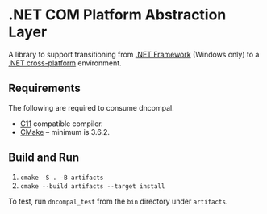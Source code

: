 # .NET COM Platform Abstraction Layer

A library to support transitioning from [.NET Framework][netfx_download] (Windows only) to a [.NET cross-platform][dotnet_download] environment.

## Requirements

The following are required to consume dncompal.

* [C11](https://en.cppreference.com/w/c/language/history) compatible compiler.
* [CMake](https://cmake.org/download/) &ndash; minimum is 3.6.2.

## Build and Run

1) `cmake -S . -B artifacts`
1) `cmake --build artifacts --target install`

To test, run `dncompal_test` from the `bin` directory under `artifacts`.

<!-- Links -->

[dotnet_download]: https://dotnet.microsoft.com/download
[netfx_download]: https://dotnet.microsoft.com/download/dotnet-framework